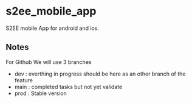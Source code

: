 # s2ee_mobile_app

S2EE mobile App for android and ios.

## Notes

For Github We will use 3 branches

- dev : everthing in progress should be here as an other branch of the feature
- main : completed tasks but not yet validate
- prod : Stable version
